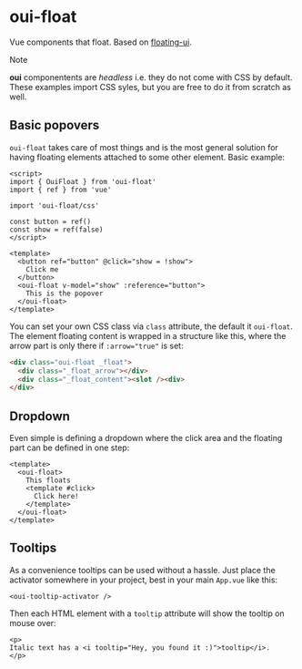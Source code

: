 # oui-float

Vue components that float. Based on [floating-ui](https://floating-ui.com/).

> [!NOTE]
> **oui** componentents are *headless* i.e. they do not come with CSS by default. These examples import CSS syles, but you are free to do it from scratch as well.

## Basic popovers

`oui-float` takes care of most things and is the most general solution for having floating elements attached to some other element. Basic example:

```vue
<script>
import { OuiFloat } from 'oui-float'
import { ref } from 'vue'

import 'oui-float/css'

const button = ref()
const show = ref(false)
</script>

<template>
  <button ref="button" @click="show = !show">
    Click me
  </button>
  <oui-float v-model="show" :reference="button">
    This is the popover
  </oui-float>
</template>
```

You can set your own CSS class via `class` attribute, the default it `oui-float`.  The element floating content is wrapped in a structure like this, where the arrow part is only there if `:arrow="true"` is set:

```html
<div class="oui-float _float">
  <div class="_float_arrow"></div>
  <div class="_float_content"><slot /><div>
</div>
```

## Dropdown

Even simple is defining a dropdown where the click area and the floating part can be defined in one step:

```vue
<template>
  <oui-float>
    This floats
    <template #click>
      Click here!
    </template>
  </oui-float>
</template>
```

## Tooltips

As a convenience tooltips can be used without a hassle. Just place the activator somewhere in your project, best in your main `App.vue` like this:

```vue
<oui-tooltip-activator />
```

Then each HTML element with a `tooltip` attribute will show the tooltip on mouse over:

```vue
<p>
Italic text has a <i tooltip="Hey, you found it :)">tooltip</i>.
</p>
```
